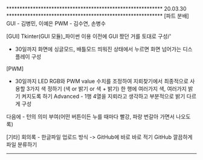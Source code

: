 *********************************************************** 20.03.30 ***********************************************************
[파트 분배]
GUI - 김병민, 이예은
PWM - 김수연, 손병수

[GUI]
Tkinter(GUI 모듈)_파이썬 이용
이전에 GUI 짰던 거를 토대로 구성/'
- 30일까지
화면에 싱글모드, 배틀모드 띄워진 상태에서 누르면 화면 넘어가는 디스플레이 구성

[PWM]
- 30일까지
LED RGB와 PWM value 수치를 조정하여 지뢰찾기에서 최종적으로 사용할 3가지 색 정하기 (색 or 밝기 or 색 + 밝기)
한 행에 여러가지 색, 여러가지 밝기 켜지도록 하기
Advanced - 1행 4열을 지뢰라고 생각하고 부분적으로 밝기 다르게 구성

다음에 - 턴의 의미 부여(어떤 버튼이든 누를 때마다 빨강, 파랑 번갈아 가면서 나오도록)

[기타]
회의록 - 한글파일 업로드 방식 -> GitHub에 바로 바로 적기
GitHub 깔끔하게 파일 분류하기
*******************************************************************************************************************************
